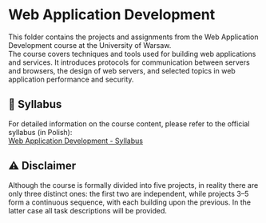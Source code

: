 
# Web Application Development

This folder contains the projects and assignments from the Web Application Development course at the University of Warsaw.  
The course covers techniques and tools used for building web applications and services. It introduces protocols for communication between servers and browsers, the design of web servers, and selected topics in web application performance and security.

## 📝 Syllabus

For detailed information on the course content, please refer to the official syllabus (in Polish):  
[Web Application Development - Syllabus](https://usosweb.mimuw.edu.pl/kontroler.php?_action=katalog2/przedmioty/pokazPrzedmiot&kod=1000-214bWWW)

## ⚠️ Disclaimer

Although the course is formally divided into five projects, in reality there are only three distinct ones: the first two are independent, while projects 3–5 form a continuous sequence, with each building upon the previous.
In the latter case all task descriptions will be provided.
